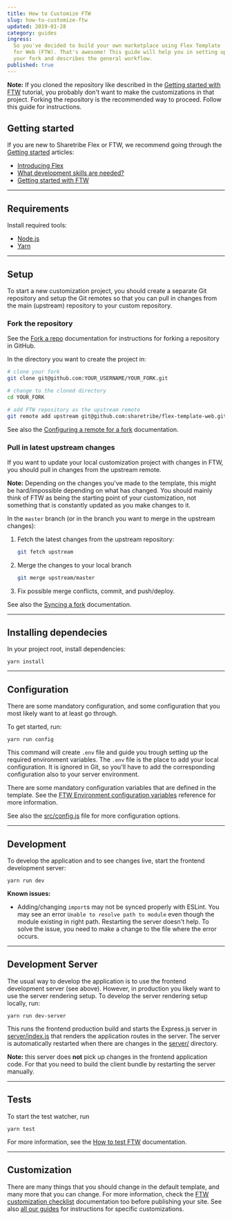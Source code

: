 ```yaml
---
title: How to Customize FTW
slug: how-to-customize-ftw
updated: 2019-01-28
category: guides
ingress:
  So you've decided to build your own marketplace using Flex Template
  for Web (FTW). That's awesome! This guide will help you in setting up
  your fork and describes the general workflow.
published: true
---
```


**Note:** If you cloned the repository like described in the
[Getting started with FTW](/tutorials/getting-started-with-ftw/)
tutorial, you probably don't want to make the customizations in that
project. Forking the repository is the recommended way to proceed.
Follow this guide for instructions.

## Getting started

If you are new to Sharetribe Flex or FTW, we recommend going through the
[Getting started](/background/getting-started/) articles:

- [Introducing Flex](/background/introducing-flex/)
- [What development skills are needed?](/background/development-skills/)
- [Getting started with FTW](/tutorials/getting-started-with-ftw/)

---

## Requirements

Install required tools:

- [Node.js](https://nodejs.org/)
- [Yarn](https://yarnpkg.com/)

---

## Setup

To start a new customization project, you should create a separate Git
repository and setup the Git remotes so that you can pull in changes
from the main (upstream) repository to your custom repository.

### Fork the repository

See the [Fork a repo](https://help.github.com/articles/fork-a-repo/)
documentation for instructions for forking a repository in GitHub.

In the directory you want to create the project in:

```sh
# clone your fork
git clone git@github.com:YOUR_USERNAME/YOUR_FORK.git

# change to the cloned directory
cd YOUR_FORK

# add FTW repository as the upstream remote
git remote add upstream git@github.com:sharetribe/flex-template-web.git
```

See also the
[Configuring a remote for a fork](https://help.github.com/articles/configuring-a-remote-for-a-fork/)
documentation.

### Pull in latest upstream changes

If you want to update your local customization project with changes in
FTW, you should pull in changes from the upstream remote.

**Note:** Depending on the changes you've made to the template, this
might be hard/impossible depending on what has changed. You should
mainly think of FTW as being the starting point of your customization,
not something that is constantly updated as you make changes to it.

In the `master` branch (or in the branch you want to merge in the
upstream changes):

1.  Fetch the latest changes from the upstream repository:

    ```sh
    git fetch upstream
    ```

1.  Merge the changes to your local branch

    ```sh
    git merge upstream/master
    ```

1.  Fix possible merge conflicts, commit, and push/deploy.

See also the
[Syncing a fork](https://help.github.com/articles/syncing-a-fork/)
documentation.

---

## Installing dependecies

In your project root, install dependencies:

    yarn install

---

## Configuration

There are some mandatory configuration, and some configuration that you
most likely want to at least go through.

To get started, run:

    yarn run config

This command will create `.env` file and guide you trough setting up the
required environment variables. The `.env` file is the place to add your
local configuration. It is ignored in Git, so you'll have to add the
corresponding configuration also to your server environment.

There are some mandatory configuration variables that are defined in the
template. See the
[FTW Environment configuration variables](/references/ftw-env/)
reference for more information.

See also the
[src/config.js](https://github.com/sharetribe/flex-template-web/blob/master/src/config.js)
file for more configuration options.

---

## Development

To develop the application and to see changes live, start the frontend
development server:

    yarn run dev

**Known issues:**

- Adding/changing `import`s may not be synced properly with ESLint. You
  may see an error `Unable to resolve path to module` even though the
  module existing in right path. Restarting the server doesn't help. To
  solve the issue, you need to make a change to the file where the error
  occurs.

---

## Development Server

The usual way to develop the application is to use the frontend
development server (see above). However, in production you likely want
to use the server rendering setup. To develop the server rendering setup
locally, run:

    yarn run dev-server

This runs the frontend production build and starts the Express.js server
in
[server/index.js](https://github.com/sharetribe/flex-template-web/blob/master/server/index.js)
that renders the application routes in the server. The server is
automatically restarted when there are changes in the
[server/](https://github.com/sharetribe/flex-template-web/tree/master/server)
directory.

**Note:** this server does **not** pick up changes in the frontend
application code. For that you need to build the client bundle by
restarting the server manually.

---

## Tests

To start the test watcher, run

    yarn test

For more information, see the
[How to test FTW](/guides/how-to-test-ftw/) documentation.

---

## Customization

There are many things that you should change in the default template,
and many more that you can change. For more information, check the
[FTW customization checklist](/guides/ftw-customization-checklist/)
documentation too before publishing your site. See also
[all our guides](/guides/) for instructions for specific customizations.
